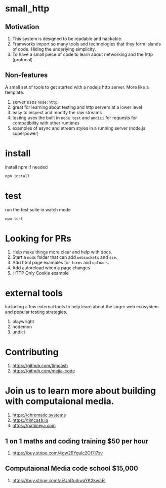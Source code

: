 # small_http
## Motivation
1. This system is designed to be readable and hackable.
1. Framworks import so many tools and technologies that they form islands of code. Hiding the underlying simplicity.
1. To have a small piece of code to learn about networking and the http (protocol)

## Non-features
A small set of tools to get started with a nodejs http server. More like a template.
1. server uses `node:http`
1. great for learning about testing and http servers at a lower level
1. easy to inspect and modify the raw streams
1. testing uses the built in `node:test` and `undici` for requests for compatibility with other runtimes
1. examples of async and stream styles in a running server (node.js superpower)

# install
install npm if needed
```sh
npm install
```
# test
run the test suite in watch mode
```sh
npm test
```

# Looking for PRs 
1. Help make things more clear and help with docs. 
1. Start a `mods` folder that can add `websockets` and `sse`.
1. Add html page examples for `forms` and `uploads`.
1. Add autoreload when a page changes
1. HTTP Only Cookie example

# external tools
Including a few external tools to help learn about the larger web ecosystem and popular testing strategies.
1. playwright
1. nodemon
1. undici

# Contributing
1. https://github.com/timcash
1. https://github.com/mejia-code

# Join us to learn more about building with computaional media.
1. https://chromatic.systems
1. https://timcash.io
1. https://patimejia.com

## 1 on 1 maths and coding training $50 per hour
1. https://buy.stripe.com/4gw29YguIc2Of7i7sv

## Computaional Media code school $15,000
1. https://buy.stripe.com/aEUaGudiwaYK2kwaEI
